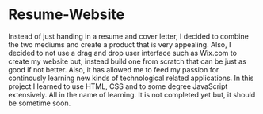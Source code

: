 # Resume-Website
Instead of just handing in a resume and cover letter, I decided to combine the two mediums and create a product that is very appealing. Also, I decided to not use a drag and drop user interface such as Wix.com to create my website but, instead build one from scratch that can be just as good if not better. Also, it has allowed me to feed my passion for continously learning new kinds of technological related applications. In this project I learned to use HTML, CSS and to some degree JavaScript extensively. All in the name of learning. It is not completed yet but, it should be sometime soon.
